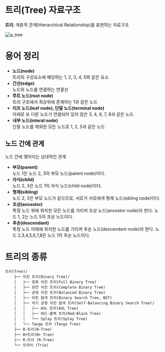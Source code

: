 # 트리(Tree) 자료구조
**트리**: 계층적 관계(Hierarchical Relationship)를 표현하는 자료구조

![a_tree](https://github.com/kk2415/foundations/assets/79124915/1a5f6cd6-a8ac-48e4-9d94-69962932f5ce)

# 용어 정리
+ **노드(node)**  
트리의 구성요소에 해당하는 1, 2, 3, 4, 5와 같은 요소 
+ **간선(edge)**  
노드와 노드를 연결하는 연결선 
+ **루트 노드(root node)**  
트리 구조에서 최상위에 존재하는 1과 같은 노드
+ **리프 노드(leaf node), 단말 노드(terminal node)**    
아래로 또 다른 노드가 연결되어 있지 않은 3, 4, 6, 7, 8과 같은 노드
+ **내부 노드(interal node)**  
단말 노드를 제외한 모든 노드로 1, 2, 5과 같은 노드

## 노드 간에 관계
노드 간에 맺어지는 상대적인 관계
+ **부모(parent)**  
노드 1은 노드 2, 3의 부모 노드(parent node)이다.
+ **자식(child)**  
노드 2, 3은 노드 1의 자식 노드(child node)이다.
+ **형제(sibling)**  
노드 2, 3은 부모 노드가 같으므로, 서로가 서로에게 형제 노드(sibling node)이다.
+ **조상(ancestor)**  
특정 노드 위에 위치한 모든 노드를 가리켜 조상 노드(ancestor node)라 한다. 노드 1, 2는 노드 5의 조상 노드이다.
+ **후손(descendant)**  
특정 노드 아래에 위치한 노드를 가리켜 후손 노드(descendant node)라 한다. 노드 2,3,4,5,6,7,8은 노드 1의 후손 노드이다.


# 트리의 종류

```
트리(Tree)/
    ├── 이진 트리(Binary Tree)/
    │   ├── 포화 이진 트리(Full Binary Tree)
    │   ├── 완전 이진 트리(Complete Binary Tree)
    │   ├── 균형 이진 트리(Balanced Binary Tree)
    │   ├── 이진 탐색 트리(Binary Search Tree, BST)
    │   ├── 자기 균형 이진 탐색 트리(Self-Balancing Binary Search Tree)/
    │   │   ├── AVL 트리(AVL Tree)
    │   │   ├── 레드-블랙 트리(Red-Black Tree)
    │   │   └── Splay 트리(Splay Tree)
    │   └── Tango 트리 (Tango Tree)
    ├── B-트리(B-Tree)
    ├── B+트리(B+ Tree)
    ├── R-트리 (R-Tree)
    └── 트라이 (Trie)
```